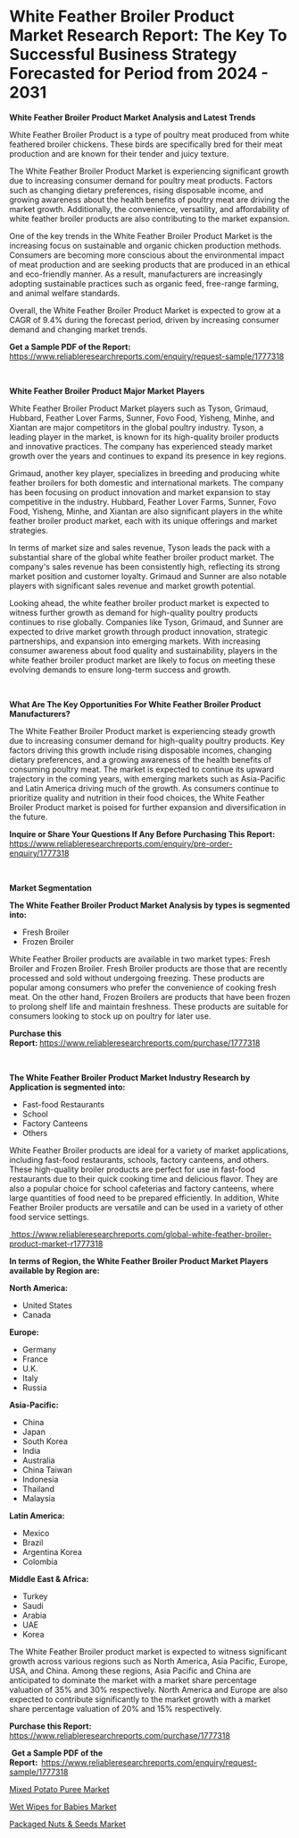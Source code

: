 <p><h1>White Feather Broiler Product Market Research Report: The Key To Successful Business Strategy Forecasted for Period from 2024 - 2031</h1></p><p><strong>White Feather Broiler Product Market Analysis and Latest Trends</strong></p>
<p><p>White Feather Broiler Product is a type of poultry meat produced from white feathered broiler chickens. These birds are specifically bred for their meat production and are known for their tender and juicy texture.</p><p>The White Feather Broiler Product Market is experiencing significant growth due to increasing consumer demand for poultry meat products. Factors such as changing dietary preferences, rising disposable income, and growing awareness about the health benefits of poultry meat are driving the market growth. Additionally, the convenience, versatility, and affordability of white feather broiler products are also contributing to the market expansion.</p><p>One of the key trends in the White Feather Broiler Product Market is the increasing focus on sustainable and organic chicken production methods. Consumers are becoming more conscious about the environmental impact of meat production and are seeking products that are produced in an ethical and eco-friendly manner. As a result, manufacturers are increasingly adopting sustainable practices such as organic feed, free-range farming, and animal welfare standards.</p><p>Overall, the White Feather Broiler Product Market is expected to grow at a CAGR of 9.4% during the forecast period, driven by increasing consumer demand and changing market trends.</p></p>
<p><strong>Get a Sample PDF of the Report:&nbsp;</strong> <a href="https://www.reliableresearchreports.com/enquiry/request-sample/1777318">https://www.reliableresearchreports.com/enquiry/request-sample/1777318</a></p>
<p>&nbsp;</p>
<p><strong>White Feather Broiler Product Major Market Players</strong></p>
<p><p>White Feather Broiler Product Market players such as Tyson, Grimaud, Hubbard, Feather Lover Farms, Sunner, Fovo Food, Yisheng, Minhe, and Xiantan are major competitors in the global poultry industry. Tyson, a leading player in the market, is known for its high-quality broiler products and innovative practices. The company has experienced steady market growth over the years and continues to expand its presence in key regions.</p><p>Grimaud, another key player, specializes in breeding and producing white feather broilers for both domestic and international markets. The company has been focusing on product innovation and market expansion to stay competitive in the industry. Hubbard, Feather Lover Farms, Sunner, Fovo Food, Yisheng, Minhe, and Xiantan are also significant players in the white feather broiler product market, each with its unique offerings and market strategies.</p><p>In terms of market size and sales revenue, Tyson leads the pack with a substantial share of the global white feather broiler product market. The company's sales revenue has been consistently high, reflecting its strong market position and customer loyalty. Grimaud and Sunner are also notable players with significant sales revenue and market growth potential.</p><p>Looking ahead, the white feather broiler product market is expected to witness further growth as demand for high-quality poultry products continues to rise globally. Companies like Tyson, Grimaud, and Sunner are expected to drive market growth through product innovation, strategic partnerships, and expansion into emerging markets. With increasing consumer awareness about food quality and sustainability, players in the white feather broiler product market are likely to focus on meeting these evolving demands to ensure long-term success and growth.</p></p>
<p>&nbsp;</p>
<p><strong>What Are The Key Opportunities For White Feather Broiler Product Manufacturers?</strong></p>
<p><p>The White Feather Broiler Product market is experiencing steady growth due to increasing consumer demand for high-quality poultry products. Key factors driving this growth include rising disposable incomes, changing dietary preferences, and a growing awareness of the health benefits of consuming poultry meat. The market is expected to continue its upward trajectory in the coming years, with emerging markets such as Asia-Pacific and Latin America driving much of the growth. As consumers continue to prioritize quality and nutrition in their food choices, the White Feather Broiler Product market is poised for further expansion and diversification in the future.</p></p>
<p><strong>Inquire or Share Your Questions If Any Before Purchasing This Report:</strong> <a href="https://www.reliableresearchreports.com/enquiry/pre-order-enquiry/1777318">https://www.reliableresearchreports.com/enquiry/pre-order-enquiry/1777318</a></p>
<p>&nbsp;</p>
<p><strong>Market Segmentation</strong></p>
<p><strong>The White Feather Broiler Product Market Analysis by types is segmented into:</strong></p>
<p><ul><li>Fresh Broiler</li><li>Frozen Broiler</li></ul></p>
<p><p>White Feather Broiler products are available in two market types: Fresh Broiler and Frozen Broiler. Fresh Broiler products are those that are recently processed and sold without undergoing freezing. These products are popular among consumers who prefer the convenience of cooking fresh meat. On the other hand, Frozen Broilers are products that have been frozen to prolong shelf life and maintain freshness. These products are suitable for consumers looking to stock up on poultry for later use.</p></p>
<p><strong>Purchase this Report:&nbsp;</strong><a href="https://www.reliableresearchreports.com/purchase/1777318">https://www.reliableresearchreports.com/purchase/1777318</a></p>
<p>&nbsp;</p>
<p><strong>The White Feather Broiler Product Market Industry Research by Application is segmented into:</strong></p>
<p><ul><li>Fast-food Restaurants</li><li>School</li><li>Factory Canteens</li><li>Others</li></ul></p>
<p><p>White Feather Broiler products are ideal for a variety of market applications, including fast-food restaurants, schools, factory canteens, and others. These high-quality broiler products are perfect for use in fast-food restaurants due to their quick cooking time and delicious flavor. They are also a popular choice for school cafeterias and factory canteens, where large quantities of food need to be prepared efficiently. In addition, White Feather Broiler products are versatile and can be used in a variety of other food service settings.</p></p>
<p><a href="https://www.reliableresearchreports.com/global-white-feather-broiler-product-market-r1777318">&nbsp;https://www.reliableresearchreports.com/global-white-feather-broiler-product-market-r1777318</a></p>
<p><strong>In terms of Region, the White Feather Broiler Product Market Players available by Region are:</strong></p>
<p>
    <p> <strong> North America: </strong>
        <ul>
            <li>United States</li>
            <li>Canada</li>
        </ul>
        </p> 
    <p> <strong> Europe: </strong>
        <ul>
            <li>Germany</li>
            <li>France</li>
            <li>U.K.</li>
            <li>Italy</li>
            <li>Russia</li>
        </ul>
        </p> 
    <p> <strong> Asia-Pacific: </strong>
        <ul>
            <li>China</li>
            <li>Japan</li>
            <li>South Korea</li>
            <li>India</li>
            <li>Australia</li>
            <li>China Taiwan</li>
            <li>Indonesia</li>
            <li>Thailand</li>
            <li>Malaysia</li>
        </ul>
        </p> 
    <p> <strong> Latin America: </strong>
        <ul>
            <li>Mexico</li>
            <li>Brazil</li>
            <li>Argentina Korea</li>
            <li>Colombia</li>
        </ul>
        </p> 
    <p> <strong> Middle East & Africa: </strong>
        <ul>
            <li>Turkey</li>
            <li>Saudi</li>
            <li>Arabia</li>
            <li>UAE</li>
            <li>Korea</li>
        </ul>
    </p>
    </p>
<p><p>The White Feather Broiler product market is expected to witness significant growth across various regions such as North America, Asia Pacific, Europe, USA, and China. Among these regions, Asia Pacific and China are anticipated to dominate the market with a market share percentage valuation of 35% and 30% respectively. North America and Europe are also expected to contribute significantly to the market growth with a market share percentage valuation of 20% and 15% respectively.</p></p>
<p><strong>Purchase this Report: </strong><a href="https://www.reliableresearchreports.com/purchase/1777318">https://www.reliableresearchreports.com/purchase/1777318</a></p>
<p>&nbsp;<strong>Get a Sample PDF of the Report:&nbsp;&nbsp;</strong><a href="https://www.reliableresearchreports.com/enquiry/request-sample/1777318">https://www.reliableresearchreports.com/enquiry/request-sample/1777318</a></p>
<p><strong></strong></p>
<p><p><a href="https://github.com/mabutironaldo/Market-Research-Report-List-4/blob/main/mixed-potato-puree-market.md">Mixed Potato Puree Market</a></p><p><a href="https://www.linkedin.com/pulse/wet-wipes-babies-market-offer-valuable-insights-size-share-xblve?trackingId=vJ5bilHqwFHD144BgUCiQA%3D%3D">Wet Wipes for Babies Market</a></p><p><a href="https://www.linkedin.com/pulse/packaged-nuts-amp-seeds-market-size-examines-its-scope-primary-l5uge?trackingId=iIxk8AXZU1QcaQD1XW%2F7fw%3D%3D">Packaged Nuts & Seeds Market</a></p></p>